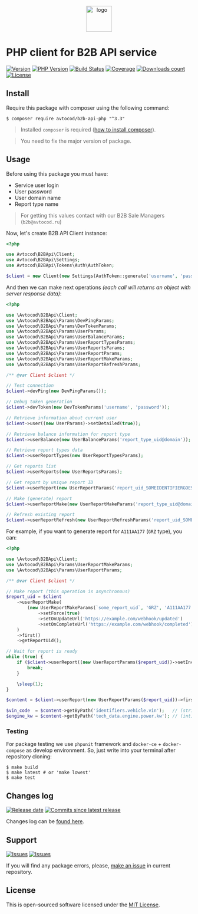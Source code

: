 <p align="center">
  <img alt="logo" src="https://hsto.org/webt/59/df/45/59df45aa6c9cb971309988.png" width="70" height="70" />
</p>

# PHP client for B2B API service

[![Version][badge_packagist_version]][link_packagist]
[![PHP Version][badge_php_version]][link_packagist]
[![Build Status][badge_build_status]][link_build_status]
[![Coverage][badge_coverage]][link_coverage]
[![Downloads count][badge_downloads_count]][link_packagist]
[![License][badge_license]][link_license]

## Install

Require this package with composer using the following command:

```shell
$ composer require avtocod/b2b-api-php "^3.3"
```

> Installed `composer` is required ([how to install composer][getcomposer]).

> You need to fix the major version of package.

## Usage

Before using this package you must have:

- Service user login
- User password
- User domain name
- Report type name

> For getting this values contact with our B2B Sale Managers (`b2b@avtocod.ru`)

Now, let's create B2B API Client instance:

```php
<?php

use Avtocod\B2BApi\Client;
use Avtocod\B2BApi\Settings;
use Avtocod\B2BApi\Tokens\Auth\AuthToken;

$client = new Client(new Settings(AuthToken::generate('username', 'password', 'domain')));
```

And then we can make next operations _(each call will returns an object with server response data)_:

```php
<?php

use \Avtocod\B2BApi\Client;
use \Avtocod\B2BApi\Params\DevPingParams;
use \Avtocod\B2BApi\Params\DevTokenParams;
use \Avtocod\B2BApi\Params\UserParams;
use \Avtocod\B2BApi\Params\UserBalanceParams;
use \Avtocod\B2BApi\Params\UserReportTypesParams;
use \Avtocod\B2BApi\Params\UserReportsParams;
use \Avtocod\B2BApi\Params\UserReportParams;
use \Avtocod\B2BApi\Params\UserReportMakeParams;
use \Avtocod\B2BApi\Params\UserReportRefreshParams;

/** @var Client $client */

// Test connection
$client->devPing(new DevPingParams());

// Debug token generation
$client->devToken(new DevTokenParams('username', 'password'));

// Retrieve information about current user
$client->user((new UserParams)->setDetailed(true));

// Retrieve balance information for report type
$client->userBalance(new UserBalanceParams('report_type_uid@domain'));

// Retrieve report types data
$client->userReportTypes(new UserReportTypesParams);

// Get reports list
$client->userReports(new UserReportsParams);

// Get report by unique report ID
$client->userReport(new UserReportParams('report_uid_SOMEIDENTIFIERGOESHERE@domain'));

// Make (generate) report
$client->userReportMake(new UserReportMakeParams('report_type_uid@domain', 'VIN', 'Z94CB41AAGR323020'));

// Refresh existing report
$client->userReportRefresh(new UserReportRefreshParams('report_uid_SOMEIDENTIFIERGOESHERE@domain'));
```

For example, if you want to generate report for `A111AA177` (`GRZ` type), you can:

```php
<?php

use \Avtocod\B2BApi\Client;
use \Avtocod\B2BApi\Params\UserReportMakeParams;
use \Avtocod\B2BApi\Params\UserReportParams;

/** @var Client $client */

// Make report (this operation is asynchronous)
$report_uid = $client
    ->userReportMake(
        (new UserReportMakeParams(`some_report_uid`, 'GRZ', 'A111AA177'))
            ->setForce(true)
            ->setOnUpdateUrl('https://example.com/webhook/updated')
            ->setOnCompleteUrl('https://example.com/webhook/completed')
    )
    ->first()
    ->getReportUid();

// Wait for report is ready
while (true) {
    if ($client->userReport((new UserReportParams($report_uid))->setIncludeContent(false))->first()->isCompleted()) {
        break;
    }

    \sleep(1);
}

$content = $client->userReport(new UserReportParams($report_uid))->first()->getContent();

$vin_code  = $content->getByPath('identifiers.vehicle.vin');   // (string) 'JTMHX05J704083922'
$engine_kw = $content->getByPath('tech_data.engine.power.kw'); // (int) 227
```

### Testing

For package testing we use `phpunit` framework and `docker-ce` + `docker-compose` as develop environment. So, just write into your terminal after repository cloning:

```shell
$ make build
$ make latest # or 'make lowest'
$ make test
```

## Changes log

[![Release date][badge_release_date]][link_releases]
[![Commits since latest release][badge_commits_since_release]][link_commits]

Changes log can be [found here][link_changes_log].

## Support

[![Issues][badge_issues]][link_issues]
[![Issues][badge_pulls]][link_pulls]

If you will find any package errors, please, [make an issue][link_create_issue] in current repository.

## License

This is open-sourced software licensed under the [MIT License][link_license].

[badge_packagist_version]:https://img.shields.io/packagist/v/avtocod/b2b-api-php.svg?maxAge=180
[badge_php_version]:https://img.shields.io/packagist/php-v/avtocod/b2b-api-php.svg?longCache=true
[badge_build_status]:https://img.shields.io/github/workflow/status/avtocod/b2b-api-php/tests/master
[badge_coverage]:https://img.shields.io/codecov/c/github/avtocod/b2b-api-php/master.svg?maxAge=60
[badge_downloads_count]:https://img.shields.io/packagist/dt/avtocod/b2b-api-php.svg?maxAge=180
[badge_license]:https://img.shields.io/packagist/l/avtocod/b2b-api-php.svg?longCache=true
[badge_release_date]:https://img.shields.io/github/release-date/avtocod/b2b-api-php.svg?style=flat-square&maxAge=180
[badge_commits_since_release]:https://img.shields.io/github/commits-since/avtocod/b2b-api-php/latest.svg?style=flat-square&maxAge=180
[badge_issues]:https://img.shields.io/github/issues/avtocod/b2b-api-php.svg?style=flat-square&maxAge=180
[badge_pulls]:https://img.shields.io/github/issues-pr/avtocod/b2b-api-php.svg?style=flat-square&maxAge=180
[link_releases]:https://github.com/avtocod/b2b-api-php/releases
[link_packagist]:https://packagist.org/packages/avtocod/b2b-api-php
[link_build_status]:https://github.com/avtocod/b2b-api-php/actions
[link_coverage]:https://codecov.io/gh/avtocod/b2b-api-php/
[link_changes_log]:https://github.com/avtocod/b2b-api-php/blob/master/CHANGELOG.md
[link_issues]:https://github.com/avtocod/b2b-api-php/issues
[link_create_issue]:https://github.com/avtocod/b2b-api-php/issues/new/choose
[link_commits]:https://github.com/avtocod/b2b-api-php/commits
[link_pulls]:https://github.com/avtocod/b2b-api-php/pulls
[link_license]:https://github.com/avtocod/b2b-api-php/blob/master/LICENSE
[getcomposer]:https://getcomposer.org/download/
